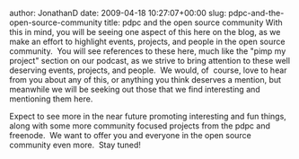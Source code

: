 author: JonathanD
date: 2009-04-18 10:27:07+00:00
slug: pdpc-and-the-open-source-community
title: pdpc and the open source community
With this in mind, you will be seeing one aspect of this here on the blog, as we make an effort to highlight events, projects, and people in the open source community.  You will see references to these here, much like the "pimp my project" section on our podcast, as we strive to bring attention to these well deserving events, projects, and people.  We would, of  course, love to hear from you about any of this, or anything you think deserves a mention, but meanwhile we will be seeking out those that we find interesting and mentioning them here.

Expect to see more in the near future promoting interesting and fun things, along with some more community focused projects from the pdpc and freenode.  We want to offer you and everyone in the open source community even more.  Stay tuned!
